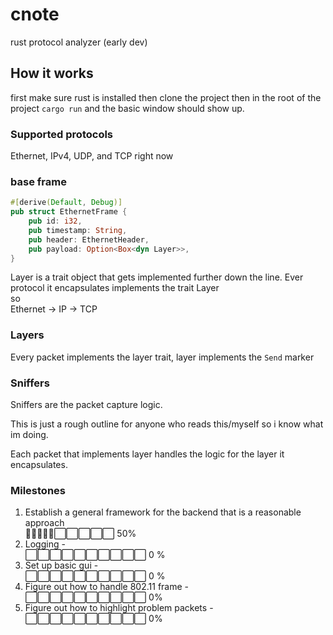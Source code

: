 # cnote
rust protocol analyzer (early dev)

## How it works

first make sure rust is installed then clone the project then in the root of the 
project
```cargo run```
and the basic window should show up.

### Supported protocols
Ethernet, IPv4, UDP, and TCP right now

### base frame
```rust
#[derive(Default, Debug)]
pub struct EthernetFrame {
    pub id: i32,
    pub timestamp: String,
    pub header: EthernetHeader,
    pub payload: Option<Box<dyn Layer>>,
}
```
Layer is a trait object that gets implemented further down the line. Ever protocol it encapsulates
implements the trait Layer <br />
so <br />
Ethernet -> IP -> TCP 

### Layers
Every packet implements the layer trait, layer implements the ```Send``` marker

### Sniffers
Sniffers are the packet capture logic. 

This is just a rough outline for anyone who reads this/myself so i know what im doing.


Each packet that implements layer handles the logic for the layer it encapsulates.

### Milestones
1. Establish a general framework for the backend that is a reasonable approach <br />
🔵🔵🔵🔵🔵⬜⬜⬜⬜⬜ 50%
2. Logging - <br />
⬜⬜⬜⬜⬜⬜⬜⬜⬜⬜ 0 %
3. Set up basic gui - <br />
⬜⬜⬜⬜⬜⬜⬜⬜⬜⬜ 0 %
4. Figure out how to handle 802.11 frame - <br />
⬜⬜⬜⬜⬜⬜⬜⬜⬜⬜ 0%
4. Figure out how to highlight problem packets - <br />
⬜⬜⬜⬜⬜⬜⬜⬜⬜⬜ 0%
